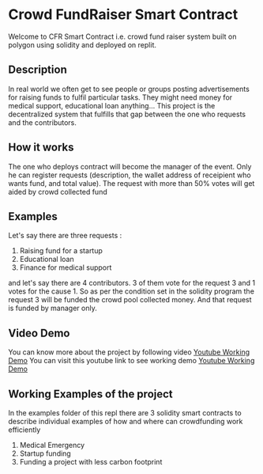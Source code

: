 # Crowd FundRaiser Smart Contract

Welcome to CFR Smart Contract i.e. crowd fund raiser system built on polygon using solidity and deployed on replit. 

## Description

In real world we often get to see people or groups posting advertisements for raising funds to fulfil particular tasks. They might need money for medical support, educational loan anything... 
This project is the decentralized system that fulfills that gap between the one who requests and the contributors.

## How it works

The one who deploys contract will become the manager of the event. Only he can register requests (description, the wallet address of receipient who wants fund, and total value). The request with more than 50% votes will get aided by crowd collected fund

## Examples

Let's say there are three requests :

1. Raising fund for a startup
2. Educational loan
3. Finance for medical support

and let's say there are 4 contributors. 3 of them vote for the request 3 and 1 votes for the cause 1. So as per the condition set in the solidity program the request 3 will be funded the crowd pool collected money. And that request is funded by manager only.

## Video Demo
You can know more about the project by following video [Youtube Working Demo](https://youtu.be/4H6sbrRks7c)
You can visit this youtube link to see working demo [Youtube Working Demo](https://youtu.be/4H6sbrRks7c)

## Working Examples of the project
In the examples folder of this repl there are 3 solidity smart contracts to describe individual examples of how and where can crowdfunding work efficiently
1. Medical Emergency
2. Startup funding
3. Funding a project with less carbon footprint